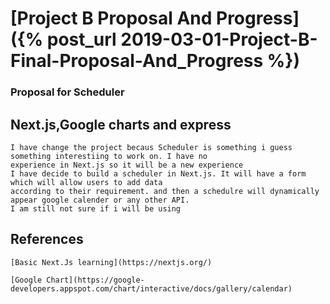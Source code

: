 # [Project B Proposal And Progress]({% post_url 2019-03-01-Project-B-Final-Proposal-And_Progress %})

### Proposal for Scheduler
##  Next.js,Google charts and express
    I have change the project becaus Scheduler is something i guess something interestiing to work on. I have no
    experience in Next.js so it will be a new experience    
    I have decide to build a scheduler in Next.js. It will have a form which will allow users to add data
    according to their requirement. and then a schedulre will dynamically appear google calender or any other API.
    I am still not sure if i will be using 
    
##    References
    
    [Basic Next.Js learning](https://nextjs.org/)
    
    [Google Chart](https://google-developers.appspot.com/chart/interactive/docs/gallery/calendar)
    
